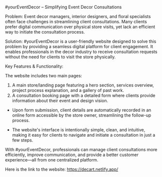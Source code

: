 #yourEventDecor – Simplifying Event Decor Consultations

Problem:
Event decor managers, interior designers, and floral specialists often face challenges in streamlining client consultations. Many clients prefer digital communication over physical store visits, yet lack an efficient way to initiate the consultation process.

Solution:
#yourEventDecor is a user-friendly website designed to solve this problem by providing a seamless digital platform for client engagement. It enables professionals in the decor industry to receive consultation requests without the need for clients to visit the store physically.

Key Features & Functionality:

The website includes two main pages:

  1. A main store/landing page featuring a hero section, services overview, project process explanation, and a gallery of past work.
  2. A consultation booking page with a detailed form where clients provide information about their event and design vision.

* Upon form submission, client details are automatically recorded in an online form accessible by the store owner, streamlining the follow-up process.

* The website's interface is intentionally simple, clean, and intuitive, making it easy for clients to navigate and initiate a consultation in just a few steps.

With #yourEventDecor, professionals can manage client consultations more efficiently, improve communication, and provide a better customer experience—all from one centralized platform.

Here is the link to the website: https://decart.netlify.app/


